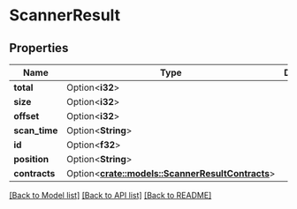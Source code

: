 # ScannerResult

## Properties

Name | Type | Description | Notes
------------ | ------------- | ------------- | -------------
**total** | Option<**i32**> |  | [optional]
**size** | Option<**i32**> |  | [optional]
**offset** | Option<**i32**> |  | [optional]
**scan_time** | Option<**String**> |  | [optional]
**id** | Option<**f32**> |  | [optional]
**position** | Option<**String**> |  | [optional]
**contracts** | Option<[**crate::models::ScannerResultContracts**](scanner_result_Contracts.md)> |  | [optional]

[[Back to Model list]](../README.md#documentation-for-models) [[Back to API list]](../README.md#documentation-for-api-endpoints) [[Back to README]](../README.md)


